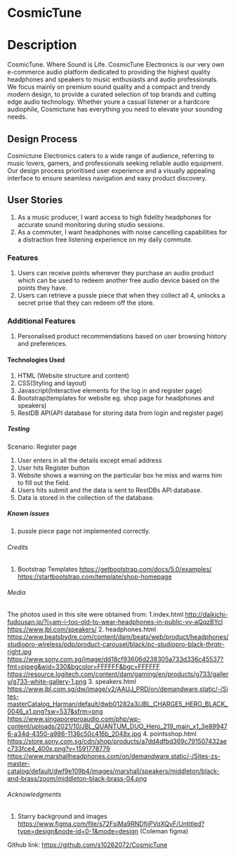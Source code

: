 # CosmicTune
# Description
CosmicTune. Where Sound is Life. CosmicTune Electronics is our very own e-commerce audio platform dedicated to providing the highest quality headphones and speakers to music enthusiasts and audio professionals. We focus mainly on premium sound quality and a compact and trendy modern design, to provide a curated selection of top brands and cutting edge audio technology. Whether youre a casual listener or a hardcore audiophile, Cosmictune has everything you need to elevate your sounding needs.
## Design Process
Cosmictune Electronics caters to a wide range of audience, referring to music lovers, gamers, and professionals seeking reliable audio equipment. Our design process prioritised user experience and a visually appealing interface to ensure seamless navigation and easy product discovery.
## User Stories
1. As a music producer, I want access to high fidelity headphones for accurate sound monitoring during studio sessions.
2. As a commuter, I want headphones with noise cancelling capabilities for a distraction free listening experience on my daily commute.

### Features
1. Users can receive points whenever they purchase an audio product which can be used to redeem another free audio device based on the points they have.
2. Users can retrieve a pussle piece that when they collect all 4, unlocks a secret prise that they can redeem off the store.
### Additional Features 
1. Personalised product recommendations based on user browsing history and preferences.

#### Technologies Used
1. HTML (Website structure and content)
2. CSS(Styling and layout)
3. Javascript(Interactive elements for the log in and register page)
4. Bootstrap(templates for website eg. shop page for headphones and speakers)
5. RestDB API(API database for storing data from login and register page)
##### Testing
Scenario: Register page
1. User enters in all the details except email address
2. User hits Register button
3. Website shows a warning on the particular box he miss and warns him to fill out the field.
4. Users hits submit and the data is sent to RestDBs API database.
5. Data is stored in the collection of the database.
##### Known issues
1. pussle piece page not implemented correctly.

###### Credits
1. Bootstrap Templates
https://getbootstrap.com/docs/5.0/examples/
https://startbootstrap.com/template/shop-homepage

###### Media
The photos used in this site were obtained from:
1.index.html
http://daikichi-fudousan.jp/?i=am-i-too-old-to-wear-headphones-in-public-yy-aQqzBYcl
https://www.jbl.com/speakers/
2. headphones.html
https://www.beatsbydre.com/content/dam/beats/web/product/headphones/studiopro-wireless/pdp/product-carousel/black/pc-studiopro-black-thrqtr-right.jpg
https://www.sony.com.sg/image/dd18cf93606d238305a733d336c45537?fmt=pjpeg&wid=330&bgcolor=FFFFFF&bgc=FFFFFF
https://resource.logitech.com/content/dam/gaming/en/products/g733/gallery/g733-white-gallery-1.png
3. speakers.html
https://www.jbl.com.sg/dw/image/v2/AAUJ_PRD/on/demandware.static/-/Sites-masterCatalog_Harman/default/dwb01282a3/JBL_CHARGE5_HERO_BLACK_0046_x1.png?sw=537&sfrm=png
https://www.singaporeproaudio.com/php/wp-content/uploads/2021/10/JBL_QUANTUM_DUO_Hero_219_main_x1_3e899476-a34d-4350-a986-1136c50c416b_2048x.jpg
4. pointsshop.html
https://store.sony.com.sg/cdn/shop/products/a7dd4dfbd369c791507432aec733fce4_400x.png?v=1591778779
https://www.marshallheadphones.com/on/demandware.static/-/Sites-zs-master-catalog/default/dwf9e109b4/images/marshall/speakers/middleton/black-and-brass/zoom/middleton-black-brass-04.png



###### Acknowledgments
1. Starry background and images
https://www.figma.com/file/s72FsjMa9RNDfjiPVqXQvF/Untitled?type=design&node-id=0-1&mode=design (Coleman figma)

Github link: https://github.com/s10262072/CosmicTune
